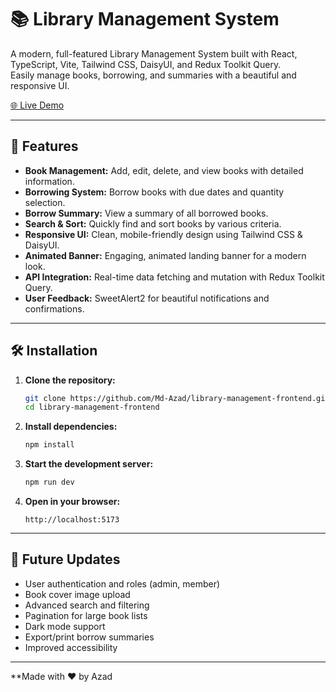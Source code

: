 # 📚 Library Management System

A modern, full-featured Library Management System built with React, TypeScript, Vite, Tailwind CSS, DaisyUI, and Redux Toolkit Query.  
Easily manage books, borrowing, and summaries with a beautiful and responsive UI.

[🌐 Live Demo](https://library-management-frontend-mu.vercel.app)

---

## 🚀 Features

- **Book Management:** Add, edit, delete, and view books with detailed information.
- **Borrowing System:** Borrow books with due dates and quantity selection.
- **Borrow Summary:** View a summary of all borrowed books.
- **Search & Sort:** Quickly find and sort books by various criteria.
- **Responsive UI:** Clean, mobile-friendly design using Tailwind CSS & DaisyUI.
- **Animated Banner:** Engaging, animated landing banner for a modern look.
- **API Integration:** Real-time data fetching and mutation with Redux Toolkit Query.
- **User Feedback:** SweetAlert2 for beautiful notifications and confirmations.

---

## 🛠️ Installation

1. **Clone the repository:**

   ```bash
   git clone https://github.com/Md-Azad/library-management-frontend.git
   cd library-management-frontend
   ```

2. **Install dependencies:**

   ```bash
   npm install
   ```

3. **Start the development server:**

   ```bash
   npm run dev
   ```

4. **Open in your browser:**
   ```
   http://localhost:5173
   ```

---

## 🌟 Future Updates

- User authentication and roles (admin, member)
- Book cover image upload
- Advanced search and filtering
- Pagination for large book lists
- Dark mode support
- Export/print borrow summaries
- Improved accessibility

---

\*\*Made with ❤️ by Azad
